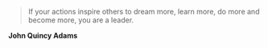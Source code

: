 >If your actions inspire others to dream more, learn more, do more and become more, you are a leader.

**John Quincy Adams**